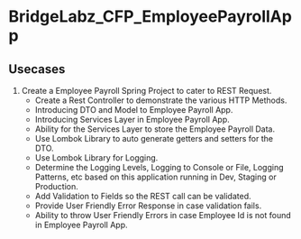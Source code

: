 # BridgeLabz_CFP_EmployeePayrollApp

## Usecases
1. Create a Employee Payroll Spring Project to cater to REST Request.
    - Create a Rest Controller to demonstrate the various HTTP Methods.
    - Introducing DTO and Model to Employee Payroll App.
    - Introducing Services Layer in Employee Payroll App.
    - Ability for the Services Layer to store the Employee Payroll Data.
    - Use Lombok Library to auto generate getters and setters for the DTO.
    - Use Lombok Library for Logging.
    - Determine the Logging Levels, Logging to Console or File, Logging Patterns, etc based on this application running in Dev, Staging or Production.
    - Add Validation to Fields so the REST call can be validated.
    - Provide User Friendly Error Response in case validation fails.
    - Ability to throw User Friendly Errors in case Employee Id is not found in Employee Payroll App.
 
